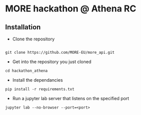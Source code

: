 # MORE hackathon @ Athena RC

## Installation

- Clone the repository

```shell

git clone https://github.com/MORE-EU/more_api.git
```

- Get into the repository you just cloned

```shell
cd hackathon_athena
```

- Install the dependancies

```shell
pip install -r requirements.txt
```

- Run a jupyter lab server that listens on the specified port 

```
jupyter lab --no-browser --port=<port>
```
